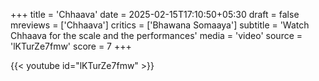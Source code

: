 +++
title = 'Chhaava'
date = 2025-02-15T17:10:50+05:30
draft = false
mreviews = ['Chhaava']
critics = ['Bhawana Somaaya']
subtitle = 'Watch Chhaava for the scale and the performances'
media = 'video'
source = 'lKTurZe7fmw'
score = 7
+++

{{< youtube id="lKTurZe7fmw" >}}
